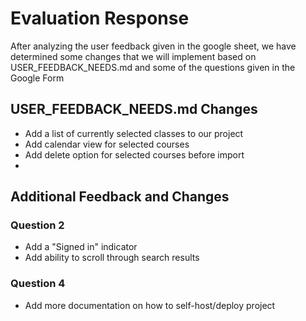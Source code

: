 # Evaluation Response
After analyzing the user feedback given in the google sheet, we have determined some changes that we will implement based on USER_FEEDBACK_NEEDS.md and some of the questions given in the Google Form

## USER_FEEDBACK_NEEDS.md Changes
* Add a list of currently selected classes to our project
* Add calendar view for selected courses
* Add delete option for selected courses before import
* 

## Additional Feedback and Changes
### Question 2
* Add a "Signed in" indicator
* Add ability to scroll through search results
### Question 4
* Add more documentation on how to self-host/deploy project
